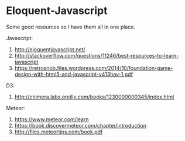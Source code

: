# Eloquent-Javascript

Some good resources so I have them all in one place.

Javascript:
1. http://eloquentjavascript.net/
2. http://stackoverflow.com/questions/11246/best-resources-to-learn-javascript
3. https://retrosnob.files.wordpress.com/2014/10/foundation-game-design-with-html5-and-javascript-v413hav-1.pdf

D3:
1. http://chimera.labs.oreilly.com/books/1230000000345/index.html

Meteor:
1. https://www.meteor.com/learn
2. https://book.discovermeteor.com/chapter/introduction
3. http://files.meteortips.com/book.pdf
